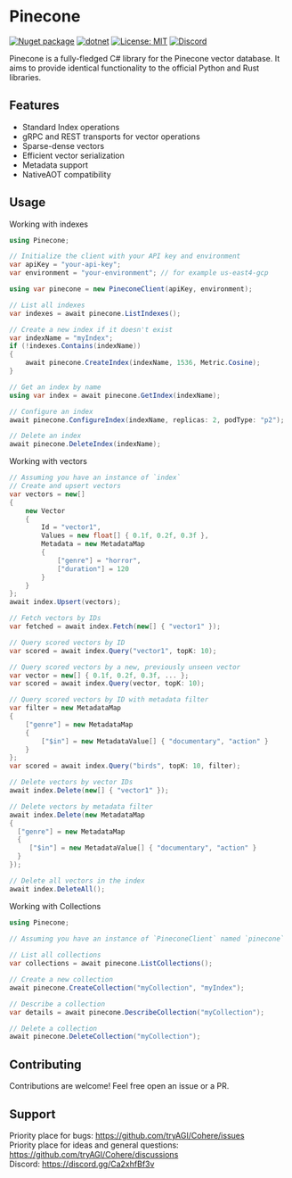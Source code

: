 # Pinecone

[![Nuget package](https://img.shields.io/nuget/vpre/tryAGI.Pinecone)](https://www.nuget.org/packages/tryAGI.Pinecone/)
[![dotnet](https://github.com/tryAGI/Pinecone/actions/workflows/dotnet.yml/badge.svg?branch=main)](https://github.com/tryAGI/Pinecone/actions/workflows/dotnet.yml)
[![License: MIT](https://img.shields.io/github/license/tryAGI/Pinecone)](https://github.com/tryAGI/Pinecone/blob/main/LICENSE.txt)
[![Discord](https://img.shields.io/discord/1115206893015662663?label=Discord&logo=discord&logoColor=white&color=d82679)](https://discord.gg/Ca2xhfBf3v)

Pinecone is a fully-fledged C# library for the Pinecone vector database. It aims to provide identical functionality to the official Python and Rust libraries.

## Features

- Standard Index operations
- gRPC and REST transports for vector operations
- Sparse-dense vectors
- Efficient vector serialization
- Metadata support
- NativeAOT compatibility

## Usage
Working with indexes
```csharp
using Pinecone;

// Initialize the client with your API key and environment
var apiKey = "your-api-key";
var environment = "your-environment"; // for example us-east4-gcp

using var pinecone = new PineconeClient(apiKey, environment);

// List all indexes
var indexes = await pinecone.ListIndexes();

// Create a new index if it doesn't exist
var indexName = "myIndex";
if (!indexes.Contains(indexName))
{
    await pinecone.CreateIndex(indexName, 1536, Metric.Cosine);
}

// Get an index by name
using var index = await pinecone.GetIndex(indexName);

// Configure an index
await pinecone.ConfigureIndex(indexName, replicas: 2, podType: "p2");

// Delete an index
await pinecone.DeleteIndex(indexName);
```

Working with vectors
```csharp
// Assuming you have an instance of `index`
// Create and upsert vectors
var vectors = new[]
{
    new Vector
    {
        Id = "vector1",
        Values = new float[] { 0.1f, 0.2f, 0.3f },
        Metadata = new MetadataMap
        {
            ["genre"] = "horror",
            ["duration"] = 120
        }
    }
};
await index.Upsert(vectors);

// Fetch vectors by IDs
var fetched = await index.Fetch(new[] { "vector1" });

// Query scored vectors by ID
var scored = await index.Query("vector1", topK: 10);

// Query scored vectors by a new, previously unseen vector
var vector = new[] { 0.1f, 0.2f, 0.3f, ... };
var scored = await index.Query(vector, topK: 10);

// Query scored vectors by ID with metadata filter
var filter = new MetadataMap
{
    ["genre"] = new MetadataMap
    {
        ["$in"] = new MetadataValue[] { "documentary", "action" }
    }
};
var scored = await index.Query("birds", topK: 10, filter);

// Delete vectors by vector IDs
await index.Delete(new[] { "vector1" });

// Delete vectors by metadata filter
await index.Delete(new MetadataMap
{
  ["genre"] = new MetadataMap
  {
     ["$in"] = new MetadataValue[] { "documentary", "action" }
  }
});

// Delete all vectors in the index
await index.DeleteAll();
```

Working with Collections
```csharp
using Pinecone;

// Assuming you have an instance of `PineconeClient` named `pinecone`
  
// List all collections
var collections = await pinecone.ListCollections();

// Create a new collection
await pinecone.CreateCollection("myCollection", "myIndex");

// Describe a collection
var details = await pinecone.DescribeCollection("myCollection");

// Delete a collection
await pinecone.DeleteCollection("myCollection");
```

## Contributing

Contributions are welcome! Feel free open an issue or a PR.

## Support

Priority place for bugs: https://github.com/tryAGI/Cohere/issues  
Priority place for ideas and general questions: https://github.com/tryAGI/Cohere/discussions  
Discord: https://discord.gg/Ca2xhfBf3v  